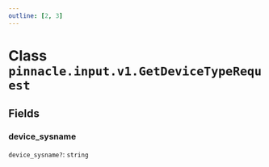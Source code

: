 ```yaml
---
outline: [2, 3]
---
```


# Class `pinnacle.input.v1.GetDeviceTypeRequest`




## Fields

### device_sysname <Badge type="danger" text="nullable" />

`device_sysname?`: <code>string</code>




